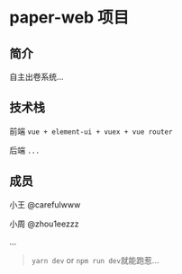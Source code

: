 # paper-web 项目

## 简介

自主出卷系统...

## 技术栈

前端 `vue + element-ui + vuex + vue router`

后端 `...`

## 成员

小王 @carefulwww

小周 @zhou1eezzz

...

> `yarn dev` or `npm run dev`就能跑惹...
